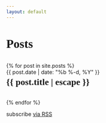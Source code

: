 ```yaml
---
layout: default
---
```


<div class="home">
  <h1 class="page-heading">Posts</h1>

  <ul class="post-list">
    {% for post in site.posts %}
      <li>
        <span class="post-meta">{{ post.date | date: "%b %-d, %Y" }}</span>
        <h2>
          <a class="post-link" href="{{ post.url | relative_url }}">{{ post.title | escape }}</a>
        </h2>
      </li>
    {% endfor %}
  </ul>

  <p class="rss-subscribe">subscribe <a href="{{ "/feed.xml" | relative_url }}">via RSS</a></p>
</div>

<style>
  .home { max-width: 720px; margin: 0 auto; }
  .page-heading { font-family: 'Noto Serif KR', serif; font-size: 2rem; border-bottom: 2px solid var(--text-color); padding-bottom: 0.3em; }
  .post-list { list-style: none; padding-left: 0; }
  .post-list li { margin-bottom: 2rem; }
  .post-meta { font-size: 0.9rem; color: var(--accent-color); }
  .post-list h2 { margin-top: 0.2em; font-family: 'Noto Serif KR', serif; }
  .post-link { text-decoration: none; color: var(--text-color); font-size: 1.5rem; }
  .post-link:hover { text-decoration: underline; }
  .rss-subscribe { font-size: 0.9rem; color: var(--accent-color); }
</style>